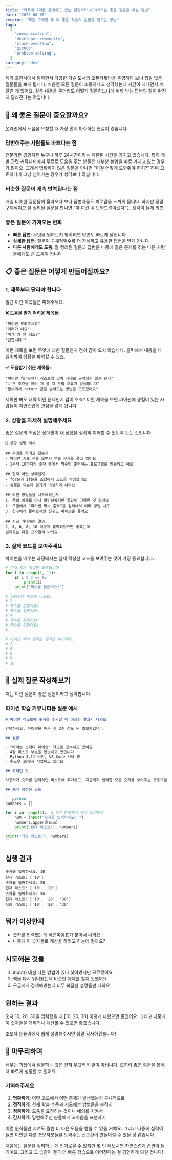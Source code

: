 ```yaml
---
title: "카톡방 7개를 운영하고 있는 편집자가 이야기하는 좋은 질문을 하는 방법"
date: "2025-08-05"
excerpt: "책을 구매한 후 더 좋은 학습의 순환을 만드는 방법"
tags:
  [
    "communication",
    "developer-community",
    "stack-overflow",
    "github",
    "problem-solving",
  ]
category: "dev"
---
```


제가 출판사에서 일하면서 다양한 기술 도서의 오픈카톡방을 운영하다 보니 정말 많은 질문들을 보게 됩니다. 처음엔 모든 질문이 소중하다고 생각했는데 시간이 지나면서 깨달은 게 있어요. 같은 내용을 묻더라도 어떻게 질문하느냐에 따라 받는 답변의 질이 완전히 달라진다는 것입니다.

## 🎯 왜 좋은 질문이 중요할까요?

온라인에서 도움을 요청할 때 가장 먼저 마주하는 현실이 있습니다.

### 답변해주는 사람들도 바쁘다는 점

전문가든 경험자든 누구나 하루 24시간이라는 제한된 시간을 가지고 있습니다. 특히 개발 관련 커뮤니티에서 무료로 도움을 주는 분들은 대부분 본업을 따로 가지고 있는 경우가 많아요. 그래서 명확하지 않은 질문을 만나면 "이걸 어떻게 도와줘야 하지?" 하며 고민하다가 그냥 넘어가는 경우가 생각보다 많습니다.

### 비슷한 질문이 계속 반복된다는 점

매일 비슷한 질문들이 올라오다 보니 답변자들도 피로감을 느끼게 됩니다. 하지만 정말 구체적이고 잘 정리된 질문을 만나면 "아 이건 꼭 도와드려야겠다"는 생각이 들게 되죠.

### 좋은 질문이 가져오는 변화

- **빠른 답변**: 무엇을 원하는지 명확하면 답변도 빠르게 달립니다
- **상세한 답변**: 질문이 구체적일수록 더 자세하고 유용한 답변을 받게 됩니다
- **다른 사람에게도 도움**: 잘 정리된 질문과 답변은 나중에 같은 문제를 겪는 다른 사람들에게도 큰 도움이 됩니다

## 📋 좋은 질문은 어떻게 만들어질까요?

### 1. 제목부터 달라야 합니다

일단 이런 제목들은 피해주세요.

**❌ 도움을 받기 어려운 제목들:**

```
"파이썬 도와주세요"
"에러가 나요"
"이게 왜 안 되죠?"
"급합니다!"
```

이런 제목을 보면 무엇에 대한 질문인지 전혀 감이 오지 않습니다. 클릭해서 내용을 다 읽어봐야 상황을 파악할 수 있죠.

**✅ 도움받기 쉬운 제목들:**

```
"파이썬 for문에서 리스트의 값이 제대로 출력되지 않는 문제"
"if문 조건을 여러 개 쓸 때 문법 오류가 발생합니다"
"함수에서 return 값을 받아오는 방법을 모르겠어요"
```

제목만 봐도 대략 어떤 문제인지 감이 오죠? 이런 제목을 보면 파이썬에 경험이 있는 사람들이 자연스럽게 관심을 갖게 됩니다.

### 2. 상황을 자세히 설명해주세요

좋은 질문의 핵심은 상대방이 내 상황을 정확히 이해할 수 있도록 돕는 것입니다.

```
📝 상황 설명 예시

## 무엇을 하려고 했는지
- 파이썬 기초 책을 보면서 연습 문제를 풀고 있어요
- 1부터 10까지의 숫자 중에서 짝수만 출력하는 프로그램을 만들려고 해요

## 현재 어떤 상태인지
- for문과 if문을 조합해서 코드를 작성했어요
- 실행은 되는데 결과가 이상하게 나와요

## 어떤 방법들을 시도해봤는지
1. 책의 예제를 다시 확인해봤지만 똑같이 따라한 것 같아요
2. 구글에서 "파이썬 짝수 출력"을 검색해서 여러 방법 시도
3. 친구에게 물어봤지만 친구도 파이썬을 몰라요

## 지금 기대하는 결과
2, 4, 6, 8, 10 이렇게 출력되었으면 좋겠는데
실제로는 다른 숫자들이 나와요
```

### 3. 실제 코드를 보여주세요

파이썬을 배우는 과정에서는 실제 작성한 코드를 보여주는 것이 가장 중요합니다.

```python
# 현재 제가 작성한 코드입니다
for i in range(1, 11):
    if i % 2 == 0:
        print(i)
    print("짝수를 찾았어요!")

# 실행하면 이렇게 나와요:
# 2
# 짝수를 찾았어요!
# 짝수를 찾았어요!
# 4
# 짝수를 찾았어요!
# 짝수를 찾았어요!
# ...

# 하지만 제가 원하는 결과는 이거예요:
# 2
# 4
# 6
# 8
# 10
```

## 📝 실제 질문 작성해보기

저는 이런 질문이 좋은 질문이라고 생각합니다.

### 파이썬 학습 커뮤니티용 질문 예시

````markdown
# 파이썬 리스트에 숫자를 추가할 때 이상한 결과가 나와요

안녕하세요. 파이썬을 배운 지 2주 정도 된 초보자입니다.

## 상황

- "바이브 스터디 파이썬" 책으로 공부하고 있어요
- 4장 리스트 부분을 연습하고 있습니다
- Python 3.11 버전, VS Code 사용 중
- 윈도우 10에서 작업하고 있어요

## 하려던 것

사용자가 숫자를 입력하면 리스트에 추가하고, 지금까지 입력한 모든 숫자를 보여주는 프로그램을 만들려고 했어요.

## 제가 작성한 코드

```python
numbers = []

for i in range(3):  # 3번 반복해서 숫자 입력받기
    num = input("숫자를 입력하세요: ")
    numbers.append(num)
    print("현재 리스트:", numbers)

print("최종 리스트:", numbers)
```
````

## 실행 결과

```
숫자를 입력하세요: 10
현재 리스트: ['10']
숫자를 입력하세요: 20
현재 리스트: ['10', '20']
숫자를 입력하세요: 30
현재 리스트: ['10', '20', '30']
최종 리스트: ['10', '20', '30']
```

## 뭐가 이상한지

- 숫자를 입력했는데 작은따옴표가 붙어서 나와요
- 나중에 이 숫자들로 계산을 하려고 하는데 될까요?

## 시도해본 것들

1. input() 대신 다른 방법이 있나 찾아봤지만 모르겠어요
2. 책을 다시 읽어봤는데 비슷한 예제를 찾지 못했어요
3. 구글에서 검색해봤는데 너무 복잡한 설명들만 나와요

## 원하는 결과

숫자 10, 20, 30을 입력했을 때 [10, 20, 30] 이렇게 나왔으면 좋겠어요.
그리고 나중에 이 숫자들을 더하거나 계산할 수 있으면 좋겠습니다.

초보자 눈높이에서 쉽게 설명해주시면 정말 감사하겠습니다!

## 🎉 마무리하며

배우는 과정에서 질문하는 것은 전혀 부끄러운 일이 아닙니다. 오히려 좋은 질문을 통해 더 빠르게 성장할 수 있어요.

### 기억해주세요

1. **명확하게**: 어떤 코드에서 어떤 문제가 발생했는지 구체적으로
2. **정직하게**: 현재 학습 수준과 시도해본 방법들을 솔직히
3. **정중하게**: 도움을 요청하는 것이니 예의를 지켜서
4. **감사하게**: 답변해주신 분들에게 고마움을 표현하기

이런 원칙들만 지켜도 훨씬 더 나은 도움을 받을 수 있을 거예요. 그리고 나중에 실력이 늘면 이번엔 다른 초보자분들을 도와주는 선순환이 만들어질 수 있을 것 같습니다.

처음에는 질문을 정리하는 게 번거로울 수 있지만 몇 번 해보시면 자연스럽게 습관이 될 거예요. 그리고 그 습관이 결국 더 빠른 학습으로 이어진다는 걸 경험하게 되실 겁니다!
